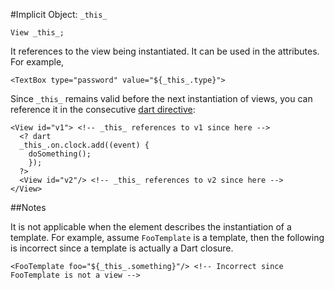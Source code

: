 #Implicit Object: `_this_`

    View _this_;

It references to the view being instantiated. It can be used in the attributes. For example,

    <TextBox type="password" value="${_this_.type}">

Since `_this_` remains valid before the next instantiation of views, you can reference it in the consecutive [dart directive](../Standard_Directives/dart.md):

    <View id="v1"> <!-- _this_ references to v1 since here -->
      <? dart
      _this_.on.clock.add((event) {
        doSomething();
        });
      ?>
      <View id="v2"/> <!-- _this_ references to v2 since here -->
    </View>

##Notes

It is not applicable when the element describes the instantiation of a template. For example, assume `FooTemplate` is a template, then the following is incorrect since a template is actually a Dart closure.

    <FooTemplate foo="${_this_.something}"/> <!-- Incorrect since FooTemplate is not a view -->
